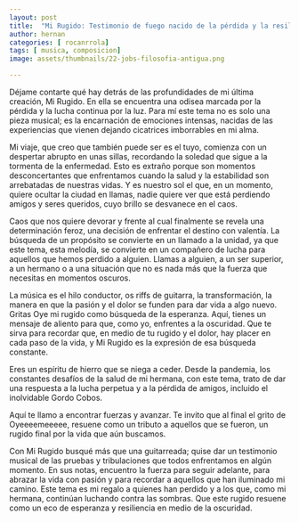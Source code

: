 ```yaml
---
layout: post
title:  "Mi Rugido: Testimonio de fuego nacido de la pérdida y la resiliencia"
author: hernan
categories: [ rocanrrola]
tags: [ musica, composicion]
image: assets/thumbnails/22-jobs-filosofia-antigua.png

---
```


Déjame contarte qué hay detrás de las profundidades de mi última creación, Mi Rugido. En ella se encuentra una odisea marcada por la pérdida y la lucha continua por la luz. Para mí este tema no es solo una pieza musical; es la encarnación de emociones intensas, nacidas de las experiencias que vienen dejando cicatrices imborrables en mi alma.

Mi viaje, que creo que también puede ser es el tuyo, comienza con un despertar abrupto en unas sillas, recordando la soledad que sigue a la tormenta de la enfermedad. Esto es extraño porque son momentos desconcertantes que enfrentamos cuando la salud y la estabilidad son arrebatadas de nuestras vidas. Y es nuestro sol el que, en un momento, quiere ocultar la ciudad en llamas, nadie quiere ver que está perdiendo amigos y seres queridos, cuyo brillo se desvanece en el caos.

Caos que nos quiere devorar y frente al cual finalmente se revela una determinación feroz, una decisión de enfrentar el destino con valentía. La búsqueda de un propósito se convierte en un llamado a la unidad, ya que este tema, esta melodía, se convierte en un compañero de lucha para aquellos que hemos perdido a alguien. Llamas a alguien, a un ser superior, a un hermano o a una situación que no es nada más que la fuerza que necesitas en momentos oscuros.

La música es el hilo conductor, os riffs de guitarra, la transformación, la manera en que la pasión y el dolor se funden para dar vida a algo nuevo. Gritas Oye mi rugido como búsqueda de la esperanza. Aquí, tienes un mensaje de aliento para que, como yo, enfrentes a la oscuridad. Que te sirva para recordar que, en medio de tu rugido y el dolor, hay placer en cada paso de la vida, y Mi Rugido es la expresión de esa búsqueda constante.

Eres un espíritu de hierro que se niega a ceder. Desde la pandemia, los constantes desafíos de la salud de mi hermana, con este tema, trato de dar una respuesta a la lucha perpetua y a la pérdida de amigos, incluido el inolvidable Gordo Cobos.

Aquí te llamo a encontrar fuerzas y avanzar. Te invito que al final el grito de Oyeeeemeeeee, resuene como un tributo a aquellos que se fueron, un rugido final por la vida que aún buscamos.

Con Mi Rugido busqué más que una guitarreada; quise dar un testimonio musical de las pruebas y tribulaciones que todos enfrentamos en algún momento. En sus notas, encuentro la fuerza para seguir adelante, para abrazar la vida con pasión y para recordar a aquellos que han iluminado mi camino. Este tema es mi regalo a quienes han perdido y a los que, como mi hermana, continúan luchando contra las sombras. Que este rugido resuene como un eco de esperanza y resiliencia en medio de la oscuridad.
